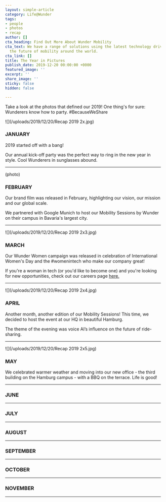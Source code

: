 ```yaml
---
layout: simple-article
category: Life@Wunder
tags:
- people
- photos
- recap
author: []
cta_heading: Find Out More About Wunder Mobility
cta_text: We have a range of solutions using the latest technology driving forward
  the future of mobility around the world.
cta_link: []
title: The Year in Pictures
publish_date: 2019-12-20 00:00:00 +0000
featured_image: ''
excerpt: ''
share_image: ''
sticky: false
hidden: false

---
```

Take a look at the photos that defined our 2019! One thing's for sure: Wunderers know how to party. #BecauseWeShare

![](/uploads/2019/12/20/Recap 2019 2x.jpg)

### JANUARY

2019 started off with a bang!

Our annual kick-off party was the perfect way to ring in the new year in style. Cool Wunderers in sunglasses abound.

***

(photo)

### FEBRUARY

Our brand film was released in February, highlighting our vision, our mission and our global scale.

We partnered with Google Munich to host our Mobility Sessions by Wunder on their campus in Bavaria's largest city.

***

![](/uploads/2019/12/20/Recap 2019 2x3.jpg)

### MARCH

Our Wunder Women campaign was released in celebration of International Women's Day and the #womenintech who make our company great!

If you're a woman in tech (or you'd like to become one) and you're looking for new opportunities, check out our careers page [here.](https://www.wundermobility.com/careers/)

***

![](/uploads/2019/12/20/Recap 2019 2x4.jpg)

### APRIL

Another month, another edition of our Mobility Sessions! This time, we decided to host the event at our HQ in beautiful Hamburg.

The theme of the evening was voice AI’s influence on the future of ride-sharing.

***

![](/uploads/2019/12/20/Recap 2019 2x5.jpg)

### MAY

We celebrated warmer weather and moving into our new office - the third building on the Hamburg campus - with a BBQ on the terrace. Life is good!

***

### JUNE

***

### JULY

***

### AUGUST

***

### SEPTEMBER

***

### OCTOBER

***

### NOVEMBER

***